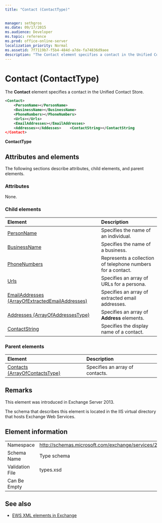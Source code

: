 ```yaml
---
title: "Contact (ContactType)"
 
 
manager: sethgros
ms.date: 09/17/2015
ms.audience: Developer
ms.topic: reference
ms.prod: office-online-server
localization_priority: Normal
ms.assetid: 7f7119b7-f5b4-484d-a7de-fa74836d9aee
description: "The Contact element specifies a contact in the Unified Contact Store."
---
```


# Contact (ContactType)

The **Contact** element specifies a contact in the Unified Contact Store. 
  
```XML
<Contact>
    <PersonName></PersonName>
    <BusinessName></BusinessName>
    <PhoneNumbers></PhoneNumbers>
    <Urls></Urls>
    <EmailAddresses></EmailAddresses>
    <Addresses></Addesses>    <ContactString></ContactString
</Contact>
```

 **ContactType**
## Attributes and elements

The following sections describe attributes, child elements, and parent elements.
  
### Attributes

None.
  
### Child elements

|**Element**|**Description**|
|:-----|:-----|
|[PersonName](personname.md) <br/> |Specifies the name of an individual.  <br/> |
|[BusinessName](businessname.md) <br/> |Specifies the name of a business.  <br/> |
|[PhoneNumbers](phonenumbers.md) <br/> |Represents a collection of telephone numbers for a contact.  <br/> |
|[Urls](urls.md) <br/> |Specifies an array of URLs for a persona.  <br/> |
|[EmailAddresses (ArrayOfExtractedEmailAddresses)](emailaddresses-arrayofextractedemailaddresses.md) <br/> |Specifies an array of extracted email addresses.  <br/> |
|[Addresses (ArrayOfAddressesType)](addresses-arrayofaddressestype.md) <br/> |Specifies an array of **Address** elements.  <br/> |
|[ContactString](contactstring.md) <br/> |Specifies the display name of a contact.  <br/> |
   
### Parent elements

|**Element**|**Description**|
|:-----|:-----|
|[Contacts (ArrayOfContactsType)](contacts-arrayofcontactstype.md) <br/> |Specifies an array of contacts.  <br/> |
   
## Remarks

This element was introduced in Exchange Server 2013.
  
The schema that describes this element is located in the IIS virtual directory that hosts Exchange Web Services.
  
## Element information

|||
|:-----|:-----|
|Namespace  <br/> |http://schemas.microsoft.com/exchange/services/2006/types  <br/> |
|Schema Name  <br/> |Type schema  <br/> |
|Validation File  <br/> |types.xsd  <br/> |
|Can Be Empty  <br/> ||
   
## See also



- [EWS XML elements in Exchange](ews-xml-elements-in-exchange.md)


